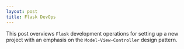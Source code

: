 ```yaml
---
layout: post
title: Flask DevOps
---
```


This post overviews `Flask` development operations for setting up a new project with an emphasis on the `Model-View-Controller` design pattern.
